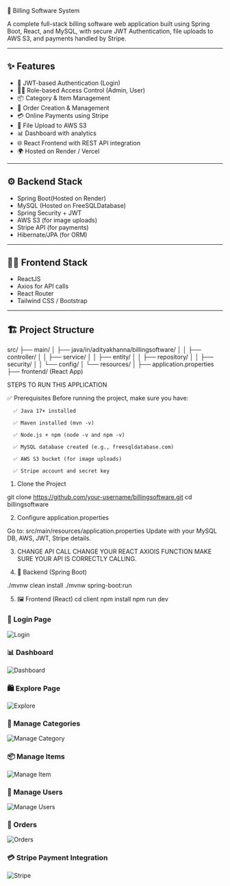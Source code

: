  🧾 Billing Software System

A complete full-stack billing software web application built using Spring Boot, React, and MySQL, with secure JWT Authentication,
file uploads to AWS S3, and payments handled by Stripe.

---

## ✨ Features

- 🔐 JWT-based Authentication (Login)
- 🧑‍💼 Role-based Access Control (Admin, User)
- 📦 Category & Item Management
- 🛒 Order Creation & Management
- 💳 Online Payments using Stripe
- 📁 File Upload to AWS S3
- 📊 Dashboard with analytics
- 🌐 React Frontend with REST API integration
- 🌍 Hosted on Render / Vercel

---

## ⚙️ Backend Stack

- Spring Boot(Hosted on Render)
- MySQL (Hosted on FreeSQLDatabase)
- Spring Security + JWT
- AWS S3 (for image uploads)
- Stripe API (for payments)
- Hibernate/JPA (for ORM)

---

## 🧑‍💻 Frontend Stack

- ReactJS
- Axios for API calls
- React Router
- Tailwind CSS / Bootstrap

---

## 🏗️ Project Structure


src/
├── main/
│ ├── java/in/adityakhanna/billingsoftware/
│ │ ├── controller/
│ │ ├── service/
│ │ ├── entity/
│ │ ├── repository/
│ │ ├── security/
│ │ └── config/
│ └── resources/
│ ├── application.properties
├── frontend/ (React App)


STEPS TO RUN THIS APPLICATION

✅ Prerequisites
Before running the project, make sure you have:

      ✅ Java 17+ installed
      
      ✅ Maven installed (mvn -v)
      
      ✅ Node.js + npm (node -v and npm -v)
      
      ✅ MySQL database created (e.g., freesqldatabase.com)
      
      ✅ AWS S3 bucket (for image uploads)
      
      ✅ Stripe account and secret key



1. Clone the Project

  git clone https://github.com/your-username/billingsoftware.git
  cd billingsoftware
   
2. Configure application.properties

Go to:
src/main/resources/application.properties
Update with your MySQL DB, AWS, JWT, Stripe details.


3. CHANGE API CALL
CHANGE YOUR REACT AXIOIS FUNCTION
MAKE SURE YOUR API IS CORRECTLY CALLING.


4. 🧩 Backend (Spring Boot)

./mvnw clean install
./mvnw spring-boot:run

5. 🖼️ Frontend (React)
cd client
npm install
npm run dev



### 🧾 Login Page
![Login](assets/login.png)

### 📊 Dashboard
![Dashboard](assets/dashboard.png)

### 🛍️ Explore Page
![Explore](assets/explore.png)

### 📂 Manage Categories
![Manage Category](assets/managaecategoty.png)

### 📦 Manage Items
![Manage Item](assets/manageitem.png)

### 👥 Manage Users
![Manage Users](assets/manageuser.png)

### 🧾 Orders
![Orders](assets/order.png)

### 💳 Stripe Payment Integration
![Stripe](assets/stripe)



